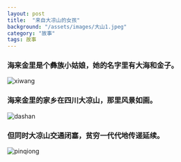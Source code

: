 ```yaml
---
layout: post
title:  "来自大凉山的女孩"
background: "/assets/images/大山1.jpeg"
category: "故事"
tags: 故事
---
```


### 海来金里是个彝族小姑娘，她的名字里有大海和金子。

![xiwang](https://tva1.sinaimg.cn/large/e6c9d24ely1gojl2zx24sj20u01904qp.jpg)

### 海来金里的家乡在四川大凉山，那里风景如画。

![dashan](https://tva1.sinaimg.cn/large/e6c9d24ely1gojl4058frj20rs0f2jtu.jpg)

### 但同时大凉山交通闭塞，贫穷一代代地传递延续。

![pinqiong](https://tva1.sinaimg.cn/large/e6c9d24ely1gojl5c089qj20rs0iigpk.jpg)
